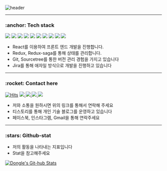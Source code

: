

![header](https://capsule-render.vercel.app/api?type=Slice&color=38d9a9&height=180&section=header&text=Lonnie's%20profile&fontSize=80&fontColor=343a40&animation=twinkling&rotate=-5)

---


<h3>:anchor: Tech stack </h3>
<p>
  <img src="https://img.shields.io/badge/HTML5-E34F26?style=flat-square&logo=HTML5&logoColor=white"/>
  <img src="https://img.shields.io/badge/CSS3-1572B6?style=flat-square&logo=CSS3&logoColor=white"/>
  <img src="https://img.shields.io/badge/JavaScript-F7DF1E?style=flat-square&logo=JavaScript&logoColor=black"/>
  <img src="https://img.shields.io/badge/React-61DAFB?style=flat-square&logo=React&logoColor=black"/>
  <img src="https://img.shields.io/badge/Redux-764ABC?style=flat-square&logo=Redux&logoColor=white"/>

  <img src="https://img.shields.io/badge/Git-F05032?style=flat-square&logo=Git&logoColor=white"/> 
    <img src="https://img.shields.io/badge/Webpack-8DD6F9?style=flat-square&logo=Git&logoColor=black"/>
    <img src="https://img.shields.io/badge/Babel-F9DC3E?style=flat-square&logo=Babel&logoColor=black"/> 
  <img src="https://img.shields.io/badge/Prettier-F7B93E?style=flat-square&logo=Prettier&logoColor=white"/> 
  <img src="https://img.shields.io/badge/ESLint-4B32C3?style=flat-square&logo=ESLint&logoColor=white"/>
</p>

- React를 이용하여 프론트 엔드 개발을 진행합니다.
- Redux, Redux-saga를 통해 상태를 관리합니다.
- Git, Sourcetree를 통한 버전 관리 경험을 가지고 있습니다
- Jira를 통해 애자일 방식으로 개발을 진행하고 있습니다
---

<h3>:rocket: Contact here </h3>

  <p>
  
[![Hits](https://hits.seeyoufarm.com/api/count/incr/badge.svg?url=https%3A%2F%2Fgithub.com%2Faosjehdgus%2Fhit-counter)](https://hits.seeyoufarm.com)
    <a href="https://aosjehdgus.tistory.com/">
      <img src="https://img.shields.io/badge/Tech_Blog-f76707?style=flat-square&logo=Blogger&logoColor=white"/>
    </a>
    <a href="https://www.facebook.com/donghyun.dongle">
      <img src="https://img.shields.io/badge/Facebook-1877F2?style=flat-square&logo=Facebook&logoColor=white"/>
    </a>
    <a href="mailto:kdhsea@gmail.com">
      <img src="https://img.shields.io/badge/G--Mail-03C75A?style=flat-square&logo=Gmail&logoColor=#000000"/>
    </a>
    <a href="https://www.instagram.com/doooonghyuni">
      <img src="https://img.shields.io/badge/Instagram-000000?style=flat-square&logo=Instagram&logoColor=#000000"/>
    </a>
  </p>

- 저와 소통을 원하시면 위의 링크를 통해서 연락해 주세요
- 티스토리를 통해 개인 기술 블로그를 운영하고 있습니다
- 페이스북, 인스타그램, Gmail을 통해 연락주세요
---


<h3>:stars: Github-stat </h3>

- 저의 활동을 나타내는 지표입니다
- Stat을 참고해주세요

[![Dongle's Git-hub
Stats](https://github-readme-stats.vercel.app/api?username=aosjehdgus&show_icons=true)](https://github.com/anuraghazra/github-readme-stats)










